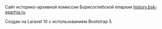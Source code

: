 Сайт историко-архивной комиссии Борисоглебской епархии <a href="https://history.bsk-eparhia.ru">history.bsk-eparhia.ru</a>

Создан на Laravel 10 с использованием Bootstrap 5.
